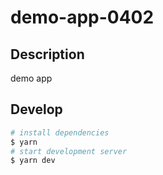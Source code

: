 # demo-app-0402

## Description

demo app

## Develop

```bash
# install dependencies
$ yarn
# start development server
$ yarn dev
```